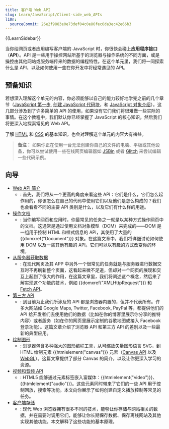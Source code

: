 ```yaml
---
title: 客户端 Web API
slug: Learn/JavaScript/Client-side_web_APIs
l10n:
  sourceCommit: 26e2f9883e0e73def04c0e86fec6da3ec42e66b3
---
```


{{LearnSidebar}}

当你给网页或者应用编写客户端的 JavaScript 时，你很快会碰上**应用程序接口**（**API**）。API 是一些用于操控网站所基于的浏览器与操作系统的不同方面，或是操控由其他网站或服务端传来的数据的编程特性。在这个单元里，我们将一同探索什么是 API，以及如何使用一些在你开发中将经常遇见的 API。

## 预备知识

若想深入理解这个单元的内容，你必须能够以自己的能力较好地学完之前的几个章节（[JavaScript 第一步](/zh-CN/docs/Learn/JavaScript/First_steps), [创建 JavaScript 代码块](/zh-CN/docs/Learn/JavaScript/Building_blocks)，和 [JavaScript 对象介绍](/zh-CN/docs/Learn/JavaScript/Objects)）。这几部分涉及到了许多简单的 API 的使用，如果没有它们我们将很难做一些实际的事情。在这个教程中，我们默认你已经掌握了 JavaScript 的核心知识，然后我们将更深入地探索常见的 Web API。

了解 [HTML](/zh-CN/docs/Learn/HTML) 和 [CSS](/zh-CN/docs/Learn/CSS) 的基本知识，也会对理解这个单元的内容大有裨益。

> **备注：** 如果你正在使用一台无法创建你自己的文件的电脑、平板或其他设备，你可以尝试使用一些在线网页编辑器如 [JSBin](https://jsbin.com/) 或者 [Glitch](https://glitch.com/) 来尝试编辑一些代码示例。

## 向导

- [Web API 简介](/zh-CN/docs/Learn/JavaScript/Client-side_web_APIs/Introduction)
  - : 首先，我们将从一个更高的角度来看这些 API：它们是什么，它们怎么起作用的，你该怎么在自己的代码中使用它们以及他们是怎么构成的？我们也会看看不同的主要 API 类别是什么，以及它们有什么样的用途。
- [操作文档](/zh-CN/docs/Learn/JavaScript/Client-side_web_APIs/Manipulating_documents)
  - : 当你编写网页和应用时，你最常见的任务之一就是以某种方式操作网页中的文档。这通常是通过使用文档对象模型（DOM）来完成的——DOM 是一组用于控制 HTML 和样式信息的 API，其使用了大量的 {{domxref("Document")}} 对象。在这篇文章中，我们将详细讨论如何使用 DOM 以及一些其他有趣的 API。它们可以以有趣的方式改变你的环境。
- [从服务器获取数据](/zh-CN/docs/Learn/JavaScript/Client-side_web_APIs/Fetching_data)
  - : 在现代网页及其 APP 中另外一个很常见的任务就是与服务器进行数据交互时不再刷新整个页面，这看起来微不足道，但却对一个网页的展现和交互上起到了很大的作用，在这篇文章里，我们将阐述这个概念，然后来了解实现这个功能的技术，例如 {{domxref("XMLHttpRequest")}} 和 [Fetch API](/zh-CN/docs/Web/API/Fetch_API)。
- [第三方 API](/zh-CN/docs/Learn/JavaScript/Client-side_web_APIs/Third_party_APIs)
  - : 到目前为止我们所涉及的 API 都是浏览器内置的，但并不代表所有。许多大网站如 Google Maps, Twitter, Facebook, PayPal 等，都提供他们的 API 给开发者们去使用他们的数据（比如在你的博客里展示你分享的推特内容）或者服务（如在你的网页里展示定制的谷歌地图或接入 Facebook 登录功能）。这篇文章介绍了浏览器 API 和第三方 API 的差别以及一些最新的典型应用。
- [绘制图形](/zh-CN/docs/Learn/JavaScript/Client-side_web_APIs/Drawing_graphics)
  - : 浏览器包含多种强大的图形编程工具，从可缩放矢量图形语言 [SVG](/zh-CN/docs/Web/SVG)，到 HTML 绘制元素 {{htmlelement("canvas")}} 元素（[Canvas API](/zh-CN/docs/Web/API/Canvas_API) 以及 [WebGL](/zh-CN/docs/Web/API/WebGL_API)）。这篇文章提供了部分 Canvas 的简介，以及让你更深入学习的资源。
- [视频和音频 API](/zh-CN/docs/Learn/JavaScript/Client-side_web_APIs/Video_and_audio_APIs)
  - : HTML5 能够通过元素标签嵌入富媒体：{{htmlelement("video")}}、{{htmlelement("audio")}}。这些元素同时带来了它们的一些 API 用于控制回放，搜索等功能。本文向你展示了如何创建自定义播放控制等常见的任务。
- [客户端存储](/zh-CN/docs/Learn/JavaScript/Client-side_web_APIs/Client-side_storage)
  - : 现代 Web 浏览器拥有很多不同的技术，能够让你存储与网站相关的数据，并在需要时调用它们，能够让你长期保存数据、保存离线网站及其他实现其他功能。本文解释了这些功能的基本原理。

